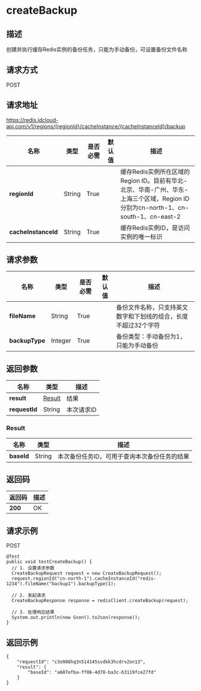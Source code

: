 # createBackup


## 描述
创建并执行缓存Redis实例的备份任务，只能为手动备份，可设置备份文件名称

## 请求方式
POST

## 请求地址
https://redis.jdcloud-api.com/v1/regions/{regionId}/cacheInstance/{cacheInstanceId}/backup

|名称|类型|是否必需|默认值|描述|
|---|---|---|---|---|
|**regionId**|String|True| |缓存Redis实例所在区域的Region ID。目前有华北-北京、华南-广州、华东-上海三个区域，Region ID分别为cn-north-1、cn-south-1、cn-east-2|
|**cacheInstanceId**|String|True| |缓存Redis实例ID，是访问实例的唯一标识|

## 请求参数
|名称|类型|是否必需|默认值|描述|
|---|---|---|---|---|
|**fileName**|String|True| |备份文件名称，只支持英文数字和下划线的组合，长度不超过32个字符|
|**backupType**|Integer|True| |备份类型：手动备份为1，只能为手动备份|


## 返回参数
|名称|类型|描述|
|---|---|---|
|**result**|[Result](createbackup#result)|结果|
|**requestId**|String|本次请求ID|

### <div id="result">Result</div>
|名称|类型|描述|
|---|---|---|
|**baseId**|String|本次备份任务ID，可用于查询本次备份任务的结果|

## 返回码
|返回码|描述|
|---|---|
|**200**|OK|

## 请求示例
POST
```
@Test
public void testCreateBackup() {
  // 1. 设置请求参数
  CreateBackupRequest request = new CreateBackupRequest();
  request.regionId("cn-north-1").cacheInstanceId("redis-1234").fileName("backup1").backupType(1);

  // 2. 发起请求
  CreateBackupResponse response = redisClient.createBackup(request);

  // 3. 处理响应结果
  System.out.println(new Gson().toJson(response));
}

```

## 返回示例
```
{
    "requestId": "c3o986hq3n514145svdkk3hcdrv2on13", 
    "result": {
        "baseId": "a607efba-ff06-4d78-ba3c-b3119fce27fd"
    }
}
```
